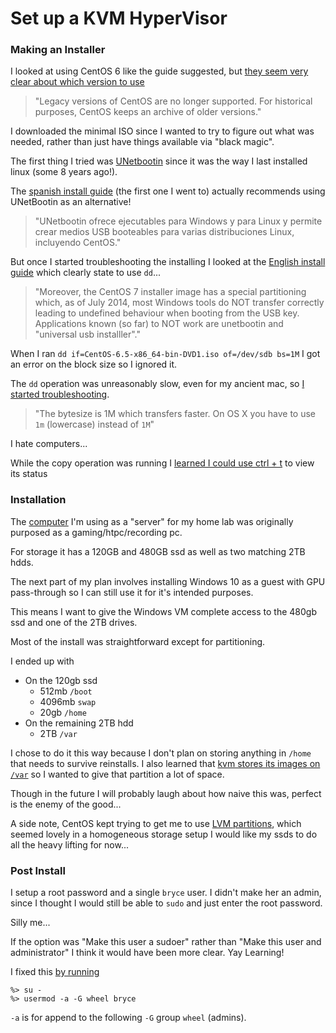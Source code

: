 # Set up a KVM HyperVisor #

### Making an Installer ###

I looked at using CentOS 6 like the guide suggested, but [they seem very clear about which version to use][0]

> "Legacy versions of CentOS are no longer supported. For historical purposes, CentOS keeps an archive of older versions."

I downloaded the minimal ISO since I wanted to try to figure out what was needed, rather than just have things available via "black magic".

The first thing I tried was [UNetbootin][1] since it was the way I last installed linux (some 8 years ago!).

The [spanish install guide][2] (the first one I went to) actually recommends using UNetBootin as an alternative!

> "UNetbootin ofrece ejecutables para Windows y para Linux y permite crear medios USB booteables para varias distribuciones Linux, incluyendo CentOS."

But once I started troubleshooting the installing I looked at the [English install guide][3] which clearly state to use `dd`...

> "Moreover, the CentOS 7 installer image has a special partitioning which, as of July 2014, most Windows tools do NOT transfer correctly leading to undefined behaviour when booting from the USB key. Applications known (so far) to NOT work are unetbootin and "universal usb installler"."

When I ran `dd if=CentOS-6.5-x86_64-bin-DVD1.iso of=/dev/sdb bs=1M` I got an error on the block size so I ignored it. 

The `dd` operation was unreasonably slow, even for my ancient mac, so [I started troubleshooting][4].

> "The bytesize is 1M which transfers faster. On OS X you have to use `1m` (lowercase) instead of `1M`"

I hate computers...

While the copy operation was running I [learned I could use ctrl + t][5] to view its status

### Installation ###

The [computer][6] I'm using as a "server" for my home lab was originally purposed as a gaming/htpc/recording pc.

For storage it has a 120GB and 480GB ssd as well as two matching 2TB hdds.

The next part of my plan involves installing Windows 10 as a guest with GPU pass-through so I can still use it for it's intended purposes.

This means I want to give the Windows VM complete access to the 480gb ssd and one of the 2TB drives.

Most of the install was straightforward except for partitioning.

I ended up with

- On the 120gb ssd
  - 512mb `/boot`
  - 4096mb `swap`
  - 20gb `/home`
- On the remaining 2TB hdd
  - 2TB `/var`

I chose to do it this way because I don't plan on storing anything in `/home` that needs to survive reinstalls. I also learned that [kvm stores its images on `/var`][7] so I wanted to give that partition a lot of space.

Though in the future I will probably laugh about how naive this was, perfect is the enemy of the good...

A side note, CentOS kept trying to get me to use [LVM partitions][8], which seemed lovely in a homogeneous storage setup I would like my ssds to do all the heavy lifting for now...

### Post Install ###

I setup a root password and a single `bryce` user. I didn't make her an admin, since I thought I would still be able to `sudo` and just enter the root password.

Silly me...

If the option was "Make this user a sudoer" rather than "Make this user and administrator" I think it would have been more clear. Yay Learning!

I fixed this [by running][9]
```
%> su -
%> usermod -a -G wheel bryce
```

`-a` is for append to the following `-G` group `wheel` (admins).

[0]: https://www.centos.org/download/ 
[1]: https://unetbootin.github.io/
[2]: https://wiki.centos.org/es/HowTos/InstallFromUSBkey
[3]: https://wiki.centos.org/HowTos/InstallFromUSBkey
[4]: http://superuser.com/a/530121
[5]: http://askubuntu.com/a/538241
[6]: http://pcpartpicker.com/list/49RV7h
[7]: https://ask.fedoraproject.org/en/question/9584/while-using-libvirt-how-can-i-use-a-location-other-than-varliblibvirtimages-to-store-my-images/
[8]: https://wiki.archlinux.org/index.php/LVM_(Espa%C3%B1ol)
[9]: http://unix.stackexchange.com/a/210932
